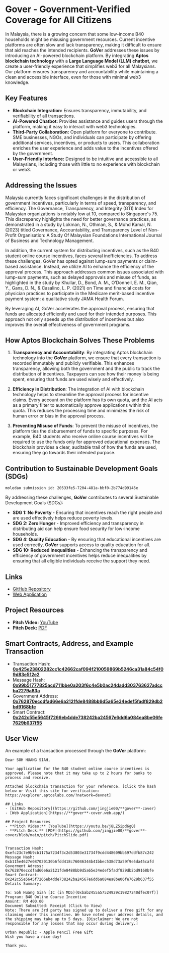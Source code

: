 # **Gover** - Government-Verified Coverage for All Citizens

In Malaysia, there is a growing concern that some low-income B40 households might be misusing government resources. Current incentive platforms are often slow and lack transparency, making it difficult to ensure that aid reaches the intended recipients. **GoVer** addresses these issues by introducing an AI-powered blockchain platform. By integrating **Aptos blockchain technology** with a **Large Language Model (LLM) chatbot**, we create a user-friendly experience that simplifies web3 for all Malaysians. Our platform ensures transparency and accountability while maintaining a clean and accessible interface, even for those with minimal web3 knowledge.

## Key Features
- **Blockchain Integration:** Ensures transparency, immutability, and verifiability of all transactions.
- **AI-Powered Chatbot:** Provides assistance and guides users through the platform, making it easy to interact with web3 technologies.
- **Third-Party Collaboration:** Open platform for everyone to contribute. SME businesses, NGOs, and individuals can participate by offering additional services, incentives, or products to users. This collaboration enriches the user experience and adds value to the incentives offered by the government.
- **User-Friendly Interface:** Designed to be intuitive and accessible to all Malaysians, including those with little to no experience with blockchain or web3.

## Addressing the Issues
Malaysia currently faces significant challenges in the distribution of government incentives, particularly in terms of speed, transparency, and efficiency. The Governance, Transparency, and Integrity (GTI) Index for Malaysian organizations is notably low at 10, compared to Singapore's 75. This discrepancy highlights the need for better governance practices, as demonstrated in a study by Lokman, N., Othman, S., & Mohd Kamal, N. (2023) titled Governance, Accountability, and Transparency Level of Non-Profit Organisation: A Study Of Malaysian Foundations International Journal of Business and Technology Management.

In addition, the current system for distributing incentives, such as the B40 student online course incentives, faces several inefficiencies. To address these challenges, GoVer has opted against lump-sum payments or claim-based assistance. Instead, we utilize AI to enhance the efficiency of the approval process. This approach addresses common issues associated with lump-sum payments, such as delayed approvals and misuse of funds, as highlighted in the study by Khullar, D., Bond, A. M., O’Donnell, E. M., Qian, Y., Gans, D. N., & Casalino, L. P. (2021) on Time and financial costs for physician practices to participate in the Medicare merit-based incentive payment system: a qualitative study JAMA Health Forum.

By leveraging AI, GoVer accelerates the approval process, ensuring that funds are allocated efficiently and used for their intended purposes. This approach not only speeds up the distribution of incentives but also improves the overall effectiveness of government programs.

## How Aptos Blockchain Solves These Problems
1. **Transparency and Accountability**:
By integrating Aptos blockchain technology into the **GoVer** platform, we ensure that every transaction is recorded immutably and publicly verifiable. This enhances transparency, allowing both the government and the public to track the distribution of incentives. Taxpayers can see how their money is being spent, ensuring that funds are used wisely and effectively.

2. **Efficiency in Distribution**:
The integration of AI with blockchain technology helps to streamline the approval process for incentive claims. Every account on the platform has its own quota, and the AI acts as a primary filter to automatically approve applications within this quota. This reduces the processing time and minimizes the risk of human error or bias in the approval process.

3. **Preventing Misuse of Funds**:
To prevent the misuse of incentives, the platform ties the disbursement of funds to specific purposes. For example, B40 students who receive online course incentives will be required to use the funds only for approved educational expenses. The blockchain provides a clear, auditable trail of how the funds are used, ensuring they go towards their intended purpose.

## Contribution to Sustainable Development Goals (SDGs)
`moledao submission id: 20533fe5-7204-481a-bbf0-2b774d99145e`

By addressing these challenges, **GoVer** contributes to several Sustainable Development Goals (SDGs):

- **SDG 1: No Poverty** - Ensuring that incentives reach the right people and are used effectively helps reduce poverty levels.
- **SDG 2: Zero Hunger** - Improved efficiency and transparency in distributing aid can help ensure food security for low-income households.
- **SDG 4: Quality Education** - By ensuring that educational incentives are used correctly, **GoVer** supports access to quality education for all.
- **SDG 10: Reduced Inequalities** - Enhancing the transparency and efficiency of government incentives helps reduce inequalities by ensuring that all eligible individuals receive the support they need.

## Links
- [GitHub Repository](https://github.com/jingjie00/**gover**-cover)
- [Web Application](https://**gover**-cover.web.app/)

## Project Resources
- **Pitch Video:** [YouTube](https://youtu.be/j8LZ5ipd6gQ)
- **Pitch Deck:** [PDF](https://github.com/jingjie00/**gover**-cover/blob/main/pitch/PitchSlide.pdf)


## Smart Contracts, Address, and Example Transaction
- Transaction Hash: [**0x425e23802282cc1c42662caf094f210059869b5246ca31a84c54f09d83e512e2**](https://explorer.aptoslabs.com/txn/0x425e23802282cc1c42662caf094f210059869b5246ca31a84c54f09d83e512e2?network=devnet)
- Message Hash: [**0x99b51777825acd711bbe0a203f6c4e5b0ac24dadd303763627adccba2279a83a**](https://explorer.aptoslabs.com/txn/{{mid}}?network=devnet)
- Government Address: [**0x762870eccdfad66e6a2121fde8488bb9d5a65e34edef5fadf829db2bd9168bfe**](https://explorer.aptoslabs.com/object/0x762870eccdfad66e6a2121fde8488bb9d5a65e34edef5fadf829db2bd9168bfe?network=devnet)
- Smart Contract: [**0x242c55e5645f7266eb4dde738242ba24567e6dd6a084ea8be06fe7629b637f55**](https://explorer.aptoslabs.com/object/0x242c55e5645f7266eb4dde738242ba24567e6dd6a084ea8be06fe7629b637f55?network=devnet)



## User View
An example of a transaction processed through the **GoVer** platform:
```
Dear SOH HUANG SIAH,

Your application for the B40 student online course incentives is approved. Please note that it may take up to 2 hours for banks to process and receive.

Attached blockchain transaction for your reference. [Click the hash below or Visit this site for verification: https://explorer.aptoslabs.com/?network=devnet] 

## Links
- [GitHub Repository](https://github.com/jingjie00/**gover**-cover)
- [Web Application](https://**gover**-cover.web.app/)

## Project Resources
- **Pitch Video:** [YouTube](https://youtu.be/j8LZ5ipd6gQ)
- **Pitch Deck:** [PDF](https://github.com/jingjie00/**gover**-cover/blob/main/pitch/PitchSlide.pdf)


Transaction Hash: 0xefc23c7e9b9cb1175a7234f3c2d53803e31734f9cdd448609bb597ddfb87c242
Message Hash: 0xb115e4627e087020130b6fdd418c76046344b41bbec538d73a59f9e5da45cafd
Goverment Adress: 0x762870eccdfad66e6a2121fde8488bb9d5a65e34edef5fadf829db2bd9168bfe
Smart Contract: 0x242c55e5645f7266eb4dde738242ba24567e6dd6a084ea8be06fe7629b637f55
Details Summary:

To: Soh Huang Siah [IC (in MD5)(0xbab2455a57524929c19827240dfec07f)]
Program: B40 Online Course Incentive
Amount: RM 400.00
Document Submitted: Receipt (Click to View)
Note: There are 3rd party has signed up to deliver a free gift for any claiming under this incentive. We have noted your address details, and the shipping may take up to 5 days. [Disclaimer: We are not responsible for any losses that may occur during delivery.]

Urban Republic - Apple Pencil Free Gift
Wish you have a nice day!

Thank you. 
```